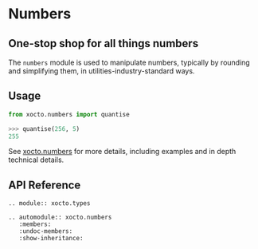 # Numbers

## One-stop shop for all things numbers

The `numbers` module is used to manipulate numbers, typically by rounding and simplifying them, in utilities-industry-standard ways.

## Usage

```python
from xocto.numbers import quantise

>>> quantise(256, 5)
255
```

See [xocto.numbers](https://github.com/octoenergy/xocto/blob/master/xocto/numbers.py) for more details, including examples and in depth technical details.

## API Reference

```{eval-rst}
.. module:: xocto.types

.. automodule:: xocto.numbers
   :members:
   :undoc-members:
   :show-inheritance:
```
